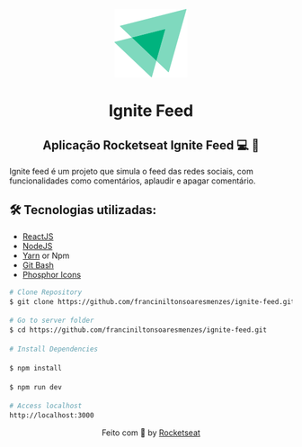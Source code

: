 <p align="center" >
<img src="src/assets/ignite-logo.svg" alt="last-commit" >
</p>
<h1 align="center">
    Ignite Feed
</h1>


<h2 align="center"> Aplicação Rocketseat Ignite Feed 💻 🚀 </h2>


Ignite feed é um projeto que simula o feed das redes sociais, com funcionalidades como comentários, aplaudir e apagar comentário. 

<h2 id="technologies"> 🛠 Tecnologias utilizadas: </h2>

- [ReactJS](https://reactjs.org)
- [NodeJS](https://nodejs.org/en/)
- [Yarn](https://yarnpkg.com) or Npm
- [Git Bash](https://gitforwindows.org/)
- [Phosphor Icons](https://www.google.com/url?sa=t&rct=j&q=&esrc=s&source=web&cd=&cad=rja&uact=8&ved=2ahUKEwjFm-TeifD7AhWyr5UCHVSZA1wQFnoECBAQAQ&url=https%3A%2F%2Fphosphoricons.com%2F&usg=AOvVaw0B6_0g-qmH9oxUW4xxfnJG)


```bash
# Clone Repository
$ git clone https://github.com/franciniltonsoaresmenzes/ignite-feed.git

# Go to server folder
$ cd https://github.com/franciniltonsoaresmenzes/ignite-feed.git

# Install Dependencies

$ npm install

$ npm run dev

# Access localhost
http://localhost:3000
```

<p align="center">
  Feito com 💜 by <a href="https://www.rocketseat.com.br/" >Rocketseat</a>
</p>
